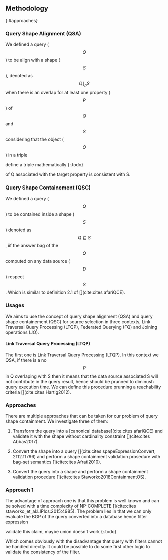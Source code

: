 ## Methodology
{:#approaches}

### Query Shape Alignment (QSA)
We defined a query ($$ Q $$) to be align with a shape ($$ S $$), denoted as $$ Q \parallel_{p} S $$ when there is an overlap for at least one property ($$ P $$) of $$ Q $$ and $$ S $$ considering that the object ($$ O $$) in a triple 

define a triple mathematically 
{:.todo}

of Q associated with the target property is consistent with S.

### Query Shape Containement (QSC)

We defined a query ($$ Q $$) to be contained inside a shape ($$ S $$) denoted as $$ Q \sqsubseteq  S $$, iif the answer bag of the $$ Q $$ computed on any data source ($$ D $$) respect $$ S $$. Which is similar to definition 2.1 of [](cite:cites afariQCE).

### Usages

We aims to use the concept of query shape alignment (QSA) and query shape containement (QSC) for source selection in three contexts, 
Link Traversal Query Processing (LTQP), Federated Querying (FQ) and Joining operations (JO).

#### Link Traversal Query Processing (LTQP)

The first one is Link Traversal Query Processing (LTQP).
In this context we QSA, if there is a no $$ P $$  in Q overlaping with S then it means that the data source
associated S will not contribute in the query result, hence should be prunned to diminush query execution time.
We can define this procedure prunning a reachability criteria [](cite:cites Hartig2012).


### Approaches

There are multiple approaches that can be taken for our problem of query shape containment.
We investigate three of them:

1. Transform the query into a [canonical database](cite:cites afariQCE) and validate it with the shape without cardinality constraint [](cite:cites Abbas2017).

2. Convert the shape into a query [](cite:cites spapeExpressionConvert, 2112.11796) and perform a shape containment validation prosedure with bag-set semantics [](cite:cites Afrati2010).

3. Convert the query into a shape and perform a shape containment validation procedure [](cite:cites Staworko2018ContainmentOS).

### Approach 1 

The advantage of approach one is that this problem is well known and can be solved with a time complexity of NP-COMPLETE [](cite:cites staworko_et_al:LIPIcs:2015:4985).
The problem lies in that we can only evaluate the BGP of the query converted into a database hence filter expression

validate this claim, maybe union doesn't work 
{:.todo}

Which comes obviously with the disadvantage that query with filters cannot be handled directly. It could be possible to do some first other logic to validate the consistency of the filter.


